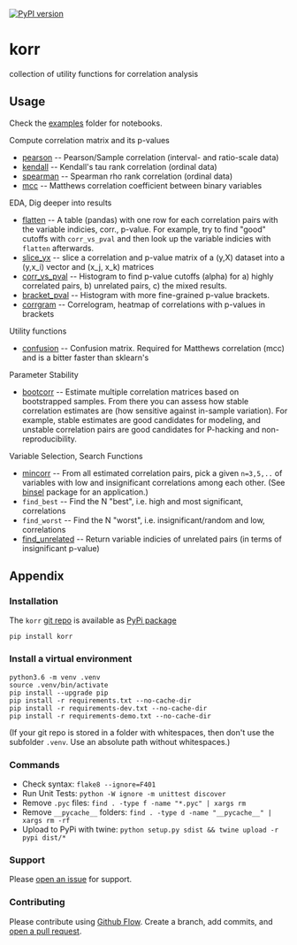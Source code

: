[![PyPI version](https://badge.fury.io/py/korr.svg)](https://badge.fury.io/py/korr)

# korr
collection of utility functions for correlation analysis


## Usage
Check the [examples](https://github.com/kmedian/korr/tree/master/examples) folder for notebooks.

Compute correlation matrix and its p-values

* [pearson](https://github.com/kmedian/korr/blob/master/examples/pearson.ipynb) -- Pearson/Sample correlation (interval- and ratio-scale data)
* [kendall](https://github.com/kmedian/korr/blob/master/examples/kendall.ipynb) -- Kendall's tau rank correlation (ordinal data)
* [spearman](https://github.com/kmedian/korr/blob/master/examples/spearman.ipynb) -- Spearman rho rank correlation (ordinal data)
* [mcc](https://github.com/kmedian/korr/blob/master/examples/mcc%20(Matthews%20correlation).ipynb) -- Matthews correlation coefficient between binary variables 

EDA, Dig deeper into results

* [flatten](https://github.com/kmedian/korr/blob/master/examples/flatten.ipynb) -- A table (pandas) with one row for each correlation pairs with the variable indicies, corr., p-value. For example, try to find "good" cutoffs with `corr_vs_pval` and then look up the variable indicies with `flatten` afterwards.
* [slice_yx](https://github.com/kmedian/korr/blob/master/examples/slice_yx.ipynb) -- slice a correlation and p-value matrix of a (y,X) dataset into a (y,x_i) vector and (x_j, x_k) matrices
* [corr_vs_pval](https://github.com/kmedian/korr/blob/master/examples/corr_vs_pval.ipynb)  -- Histogram to find p-value cutoffs (alpha) for a) highly correlated pairs, b) unrelated pairs, c) the mixed results. 
* [bracket_pval](hhttps://github.com/kmedian/korr/blob/master/examples/bracket_pval.ipynb) -- Histogram with more fine-grained p-value brackets. 
* [corrgram](https://github.com/kmedian/korr/blob/master/examples/corrgram.ipynb) -- Correlogram, heatmap of correlations with p-values in brackets

Utility functions

* [confusion](https://github.com/kmedian/korr/blob/master/examples/confusion.ipynb) -- Confusion matrix. Required for Matthews correlation (mcc) and is a bitter faster than sklearn's 

Parameter Stability

* [bootcorr](https://github.com/kmedian/korr/blob/master/examples/bootcorr.ipynb) -- Estimate multiple correlation matrices based on bootstrapped samples. From there you can assess how stable correlation estimates are (how sensitive against in-sample variation). For example, stable estimates are good candidates for modeling, and unstable correlation pairs are good candidates for P-hacking and non-reproducibility.

Variable Selection, Search Functions

* [mincorr](https://github.com/kmedian/korr/blob/master/examples/mincorr.ipynb) -- From all estimated correlation pairs, pick a given `n=3,5,..` of variables with low and insignificant correlations among each other. (See [binsel](https://github.com/kmedian/binsel) package for an application.)
* `find_best` -- Find the N "best", i.e. high and most significant, correlations
* `find_worst` -- Find the N "worst", i.e. insignificant/random and low, correlations
* [find_unrelated](https://github.com/kmedian/korr/blob/master/examples/find_unrelated.ipynb) -- Return variable indicies of unrelated pairs (in terms of insignificant p-value)


## Appendix

### Installation
The `korr` [git repo](http://github.com/kmedian/korr) is available as [PyPi package](https://pypi.org/project/korr)

```
pip install korr
```

### Install a virtual environment

```
python3.6 -m venv .venv
source .venv/bin/activate
pip install --upgrade pip
pip install -r requirements.txt --no-cache-dir
pip install -r requirements-dev.txt --no-cache-dir
pip install -r requirements-demo.txt --no-cache-dir
```

(If your git repo is stored in a folder with whitespaces, then don't use the subfolder `.venv`. Use an absolute path without whitespaces.)


### Commands
* Check syntax: `flake8 --ignore=F401`
* Run Unit Tests: `python -W ignore -m unittest discover`
* Remove `.pyc` files: `find . -type f -name "*.pyc" | xargs rm`
* Remove `__pycache__` folders: `find . -type d -name "__pycache__" | xargs rm -rf`
* Upload to PyPi with twine: `python setup.py sdist && twine upload -r pypi dist/*`


### Support
Please [open an issue](https://github.com/kmedian/korr/issues/new) for support.


### Contributing
Please contribute using [Github Flow](https://guides.github.com/introduction/flow/). Create a branch, add commits, and [open a pull request](https://github.com/kmedian/korr/compare/).
